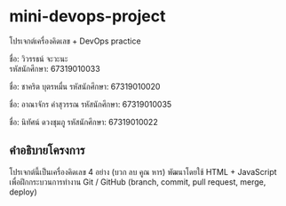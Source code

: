 # mini-devops-project
โปรเจกต์เครื่องคิดเลข + DevOps practice

ชื่อ: วิวรรธน์ จะวะนะ  
รหัสนักศึกษา: 67319010033

ชื่อ: ชาคริต บุตรหมื่น
รหัสนักศึกษา: 67319010020

ชื่อ: อาณาจักร คำสุวรรณ 
รหัสนักศึกษา: 67319010035 

ชื่อ: นิทัศน์ ดวงชุมภู
รหัสนักศึกษา: 67319010022  

## คำอธิบายโครงการ
โปรเจกต์นี้เป็นเครื่องคิดเลข 4 อย่าง (บวก ลบ คูณ หาร) พัฒนาโดยใช้ HTML + JavaScript  
เพื่อฝึกกระบวนการทำงาน Git / GitHub (branch, commit, pull request, merge, deploy)